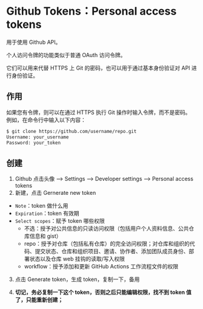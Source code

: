 # Github Tokens：Personal access tokens

用于使用 Github API。

个人访问令牌的功能类似于普通 OAuth 访问令牌。

它们可以用来代替 HTTPS 上 Git 的密码，也可以用于通过基本身份验证对 API 进行身份验证。

## 作用

如果您有令牌，则可以在通过 HTTPS 执行 Git 操作时输入令牌，而不是密码。  
例如，在命令行中输入以下内容：

```sh
$ git clone https://github.com/username/repo.git
Username: your_username
Password: your_token
```

## 创建

1. Github 点击头像 --> Settings --> Developer settings --> Personal access tokens
2. 新建，点击 Gernerate new token

- `Note`：token 做什么用
- `Expiration`：token 有效期
- `Select scopes`：赋予 token 哪些权限
  - 不选：授予对公共信息的只读访问权限（包括用户个人资料信息、公共仓库信息和 gist）
  - repo：授予对仓库（包括私有仓库）的完全访问权限；对仓库和组织的代码、提交状态、仓库和组织项目、邀请、协作者、添加团队成员身份、部署状态以及仓库 web 挂钩的读取/写入权限
  - workflow：授予添加和更新 GitHub Actions 工作流程文件的权限

3. 点击 Generate token，生成 token，复制一下，备用
<!-- `githubio deploy: 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` -->
<!-- `IO_DEPLOY: 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` -->
4. **切记，务必复制一下这个 token，否则之后只能编辑权限，找不到 token 值了，只能重新创建；**

